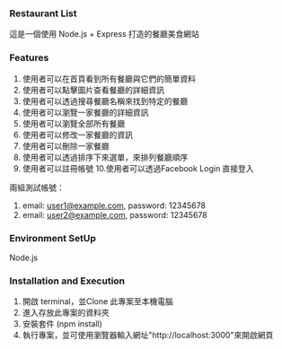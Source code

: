 ### Restaurant List
這是一個使用 Node.js + Express 打造的餐廳美食網站

### Features
1. 使用者可以在首頁看到所有餐廳與它們的簡單資料
2. 使用者可以點擊圖片查看餐廳的詳細資訊
3. 使用者可以透過搜尋餐廳名稱來找到特定的餐廳
4. 使用者可以瀏覽一家餐廳的詳細資訊
5. 使用者可以瀏覽全部所有餐廳
6. 使用者可以修改一家餐廳的資訊
7. 使用者可以刪除一家餐廳
8. 使用者可以透過排序下來選單，來排列餐廳順序
9. 使用者可以註冊帳號
10.使用者可以透過Facebook Login 直接登入

兩組測試帳號：
1. email: user1@example.com, password: 12345678
2. email: user2@example.com, password: 12345678

### Environment SetUp
Node.js

### Installation and Execution
1. 開啟 terminal，並Clone 此專案至本機電腦
2. 進入存放此專案的資料夾
3. 安裝套件 (npm install) 
4. 執行專案，並可使用瀏覽器輸入網址"http://localhost:3000"來開啟網頁